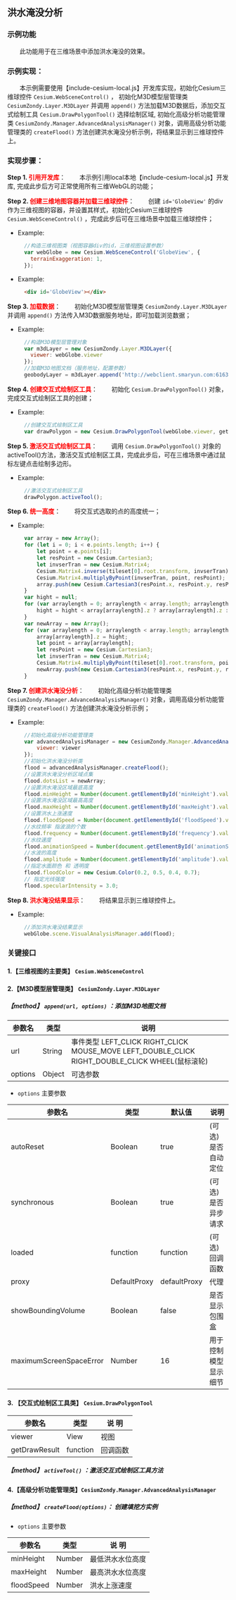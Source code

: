 ## 洪水淹没分析

### 示例功能

&ensp;&ensp;&ensp;&ensp;此功能用于在三维场景中添加洪水淹没的效果。

### 示例实现：

&ensp;&ensp;&ensp;&ensp;本示例需要使用【include-cesium-local.js】开发库实现，初始化Cesium三维球控件 `Cesium.WebSceneControl()` ， 初始化M3D模型层管理类 `CesiumZondy.Layer.M3DLayer` 并调用 `append()` 方法加载M3D数据后，添加交互式绘制工具 `Cesium.DrawPolygonTool()` 选择绘制区域, 初始化高级分析功能管理类 `CesiumZondy.Manager.AdvancedAnalysisManager()` 对象，调用高级分析功能管理类的 `createFlood()` 方法创建洪水淹没分析示例，将结果显示到三维球控件上。

### 实现步骤：

**Step 1. <font color=red>引用开发库</font>**：
&ensp;&ensp;&ensp;&ensp;本示例引用local本地【include-cesium-local.js】开发库, 完成此步后方可正常使用所有三维WebGL的功能；

**Step 2. <font color=red>创建三维地图容器并加载三维球控件</font>**：
&ensp;&ensp;&ensp;&ensp;创建 `id='GlobeView'` 的div作为三维视图的容器，并设置其样式，初始化Cesium三维球控件 `Cesium.WebSceneControl()` ，完成此步后可在三维场景中加载三维球控件；

* Example:
  ``` Javascript
    //构造三维视图类（视图容器div的id，三维视图设置参数）
    var webGlobe = new Cesium.WebSceneControl('GlobeView', {
      terrainExaggeration: 1,
    });
  ```

* Example:
  ``` html
    <div id='GlobeView'></div>
  ```

**Step 3. <font color=red>加载数据</font>**：
&ensp;&ensp;&ensp;&ensp;初始化M3D模型层管理类 `CesiumZondy.Layer.M3DLayer` 并调用 `append()` 方法传入M3D数据服务地址，即可加载浏览数据；

* Example:
  ``` Javascript
    //构造M3D模型层管理对象
    var m3dLayer = new CesiumZondy.Layer.M3DLayer({
      viewer: webGlobe.viewer
    });
    //加载M3D地图文档（服务地址，配置参数）
    geobodyLayer = m3dLayer.append('http://webclient.smaryun.com:6163/igs/rest/g3d/ZondyModels', {});
  ```

**Step 4. <font color=red>创建交互式绘制区工具</font>**：
&ensp;&ensp;&ensp;&ensp;初始化 `Cesium.DrawPolygonTool()` 对象，完成交互式绘制区工具的创建；

* Example:
  ``` Javascript
    //创建交互式绘制区工具
    var drawPolygon = new Cesium.DrawPolygonTool(webGlobe.viewer, getDrawResult);
  ```

**Step 5. <font color=red>激活交互式绘制区工具</font>**：
&ensp;&ensp;&ensp;&ensp;调用 `Cesium.DrawPolygonTool()` 对象的activeTool()方法，激活交互式绘制区工具，完成此步后，可在三维场景中通过鼠标左键点击绘制多边形。

* Example:
  ``` Javascript
    //激活交互式绘制区工具
    drawPolygon.activeTool();
  ```

**Step 6. <font color=red>统一高度</font>**：
&ensp;&ensp;&ensp;&ensp;将交互式选取的点的高度统一；

* Example:
  ``` Javascript
    var array = new Array();
    for (let i = 0; i < e.points.length; i++) {
        let point = e.points[i];
        let resPoint = new Cesium.Cartesian3;
        let invserTran = new Cesium.Matrix4;
        Cesium.Matrix4.inverse(tileset[0].root.transform, invserTran);
        Cesium.Matrix4.multiplyByPoint(invserTran, point, resPoint);
        array.push(new Cesium.Cartesian3(resPoint.x, resPoint.y, resPoint.z));
    }
    var hight = null;
    for (var arraylength = 0; arraylength < array.length; arraylength++) {
        hight = hight < array[arraylength].z ? array[arraylength].z : hight;
    }
    var newArray = new Array();
    for (var arraylength = 0; arraylength < array.length; arraylength++) {
        array[arraylength].z = hight;
        let point = array[arraylength];
        let resPoint = new Cesium.Cartesian3;
        let invserTran = new Cesium.Matrix4;
        Cesium.Matrix4.multiplyByPoint(tileset[0].root.transform, point, resPoint);
        newArray.push(new Cesium.Cartesian3(resPoint.x, resPoint.y, resPoint.z));
    }
  ```

**Step 7. <font color=red>创建洪水淹没分析</font>**：
&ensp;&ensp;&ensp;&ensp;初始化高级分析功能管理类 `CesiumZondy.Manager.AdvancedAnalysisManager()` 对象，调用高级分析功能管理类的 `createFlood()` 方法创建洪水淹没分析示例；

* Example:
  ``` Javascript
    //初始化高级分析功能管理类
    var advancedAnalysisManager = new CesiumZondy.Manager.AdvancedAnalysisManager({
        viewer: viewer
    });
    //初始化洪水淹没分析类
    flood = advancedAnalysisManager.createFlood();
    //设置洪水淹没分析区域点集
    flood.dotsList = newArray;
    //设置洪水淹没区域最底高度
    flood.minHeight = Number(document.getElementById('minHeight').value <= 0 ? 0 : document.getElementById('minHeight').value);
    //设置洪水淹没区域最高高度
    flood.maxHeight = Number(document.getElementById('maxHeight').value <= 0 ? 30 : document.getElementById('maxHeight').value);
    //设置洪水上涨速度
    flood.floodSpeed = Number(document.getElementById('floodSpeed').value <= 0 ? 1 : document.getElementById('floodSpeed').value);
    //水纹频率 指波浪的个数
    flood.frequency = Number(document.getElementById('frequency').value <= 0 ? 1000 : document.getElementById('frequency').value);
    //水纹速度
    flood.animationSpeed = Number(document.getElementById('animationSpeed').value <= 0 ? 0.01 : document.getElementById('animationSpeed').value);
    //水波的高度
    flood.amplitude = Number(document.getElementById('amplitude').value <= 0 ? 10 : document.getElementById('amplitude').value);
    //指定水面颜色 和 透明度
    flood.floodColor = new Cesium.Color(0.2, 0.5, 0.4, 0.7);
    // 指定光线强度
    flood.specularIntensity = 3.0;
  ```

**Step 8. <font color=red>洪水淹没结果显示</font>**：
&ensp;&ensp;&ensp;&ensp;将结果显示到三维球控件上。

* Example:
  ``` Javascript
    //添加洪水淹没结果显示
    webGlobe.scene.VisualAnalysisManager.add(flood);
  ```

### 关键接口

#### 1.【三维视图的主要类】 `Cesium.WebSceneControl`

#### 2.【M3D模型层管理类】 `CesiumZondy.Layer.M3DLayer`

##### 【method】 `append(url, options)` ：添加M3D地图文档

|参数名|类型|说明|
|-|-|-|
|url|String|事件类型 LEFT_CLICK RIGHT_CLICK MOUSE_MOVE LEFT_DOUBLE_CLICK RIGHT_DOUBLE_CLICK WHEEL(鼠标滚轮)|
|options|Object|可选参数|

* `options` 主要参数

|参数名|类型|默认值|说明|
|-|-|-|-|
|autoReset|Boolean|true|(可选)是否自动定位|
|synchronous|Boolean|true|(可选)是否异步请求|
|loaded|function|function|(可选)回调函数|
|proxy|DefaultProxy|defaultProxy|代理|
|showBoundingVolume|Boolean|false|是否显示包围盒|
|maximumScreenSpaceError|Number|16|用于控制模型显示细节|

#### 3. 【交互式绘制区工具类】 `Cesium.DrawPolygonTool`

|参数名|类型|说 明|
|-|-|-|
|viewer|View|视图|
|getDrawResult|function|回调函数|

##### 【method】 `activeTool()` ：激活交互式绘制区工具方法

#### 4.【高级分析功能管理类】`CesiumZondy.Manager.AdvancedAnalysisManager`

##### 【method】 `createFlood(options)`： 创建填挖方实例

* `options` 主要参数

|参数名|类型|说 明|
|-|-|-|
|minHeight|Number|最低洪水水位高度|
|maxHeight|Number|最高洪水水位高度|
|floodSpeed|Number|洪水上涨速度|
